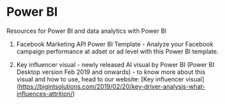 # Power BI
Resources for Power BI and data analytics with Power BI

1. Facebook Marketing API Power BI Template - Analyze your Facebook campaign performance at adset or ad level with this Power BI template.

2. Key influencer visual - newly released AI visual by Power BI (Power BI Desktop version Feb 2019 and onwards) - to know more about this visual and how to use, head to our website: [Key influencer visual] (https://bigintsolutions.com/2019/02/20/key-driver-analysis-what-influences-attrition/)
